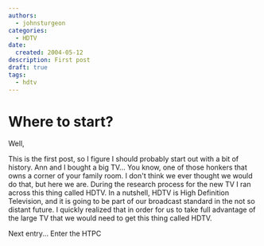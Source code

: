 ```yaml
---
authors:
  - johnsturgeon
categories:
  - HDTV
date:
  created: 2004-05-12
description: First post
draft: true
tags:
  - hdtv
---
```


# Where to start?

Well,  
  
This is the first post, so I figure I should probably start out with a bit of history. Ann and I bought a big TV... You know, one of those honkers that owns a corner of your family room. I don't think we ever thought we would do that, but here we are. During the research process for the new TV I ran across this thing called HDTV. In a nutshell, HDTV is High Definition Television, and it is going to be part of our broadcast standard in the not so distant future. I quickly realized that in order for us to take full advantage of the large TV that we would need to get this thing called HDTV.  
  
Next entry... Enter the HTPC
